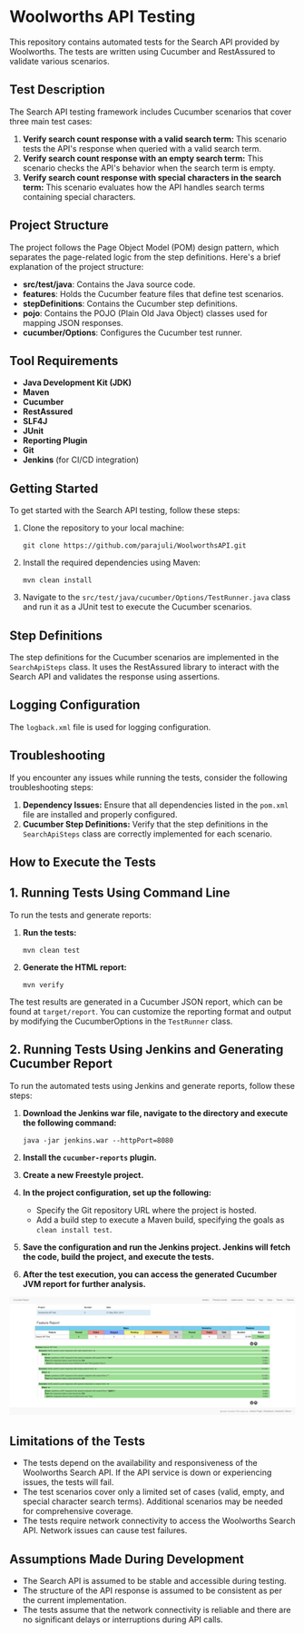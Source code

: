 # Woolworths API Testing

This repository contains automated tests for the Search API provided by Woolworths. The tests are written using Cucumber and RestAssured to validate various scenarios.

## Test Description

The Search API testing framework includes Cucumber scenarios that cover three main test cases:

1. **Verify search count response with a valid search term:** This scenario tests the API's response when queried with a valid search term.
2. **Verify search count response with an empty search term:** This scenario checks the API's behavior when the search term is empty.
3. **Verify search count response with special characters in the search term:** This scenario evaluates how the API handles search terms containing special characters.

## Project Structure

The project follows the Page Object Model (POM) design pattern, which separates the page-related logic from the step definitions. Here's a brief explanation of the project structure:

- **src/test/java**: Contains the Java source code.
- **features**: Holds the Cucumber feature files that define test scenarios.
- **stepDefinitions**: Contains the Cucumber step definitions.
- **pojo**: Contains the POJO (Plain Old Java Object) classes used for mapping JSON responses.
- **cucumber/Options**: Configures the Cucumber test runner.

## Tool Requirements

- **Java Development Kit (JDK)**
- **Maven**
- **Cucumber**
- **RestAssured**
- **SLF4J**
- **JUnit**
- **Reporting Plugin**
- **Git**
- **Jenkins** (for CI/CD integration)

## Getting Started

To get started with the Search API testing, follow these steps:

1. Clone the repository to your local machine:
    ```
    git clone https://github.com/parajuli/WoolworthsAPI.git
    ```

2. Install the required dependencies using Maven:
    ```
    mvn clean install
    ```

3. Navigate to the `src/test/java/cucumber/Options/TestRunner.java` class and run it as a JUnit test to execute the Cucumber scenarios.

## Step Definitions

The step definitions for the Cucumber scenarios are implemented in the `SearchApiSteps` class. It uses the RestAssured library to interact with the Search API and validates the response using assertions.

## Logging Configuration

The `logback.xml` file is used for logging configuration.

## Troubleshooting

If you encounter any issues while running the tests, consider the following troubleshooting steps:

1. **Dependency Issues:** Ensure that all dependencies listed in the `pom.xml` file are installed and properly configured.
2. **Cucumber Step Definitions:** Verify that the step definitions in the `SearchApiSteps` class are correctly implemented for each scenario.

## How to Execute the Tests
## 1. Running Tests Using Command Line

To run the tests and generate reports:

1. **Run the tests:**
    ```
    mvn clean test
    ```

2. **Generate the HTML report:**
    ```
    mvn verify
    ```

The test results are generated in a Cucumber JSON report, which can be found at `target/report`. You can customize the reporting format and output by modifying the CucumberOptions in the `TestRunner` class. 

## 2. Running Tests Using Jenkins and Generating Cucumber Report

To run the automated tests using Jenkins and generate reports, follow these steps:

1. **Download the Jenkins war file, navigate to the directory and execute the following command:**
    ```
    java -jar jenkins.war --httpPort=8080
    ```

2. **Install the `cucumber-reports` plugin.**

3. **Create a new Freestyle project.**

4. **In the project configuration, set up the following:**
   	- Specify the Git repository URL where the project is hosted.
	- Add a build step to execute a Maven build, specifying the goals as `clean install test`.

5. **Save the configuration and run the Jenkins project. Jenkins will fetch the code, build the project, and execute the tests.**

6. **After the test execution, you can access the generated Cucumber JVM report for further analysis.**

![Cucumber Report](https://github.com/parajuli/woolworths/blob/main/jvmreport.PNG)


## Limitations of the Tests

- The tests depend on the availability and responsiveness of the Woolworths Search API. If the API service is down or experiencing issues, the tests will fail.
- The test scenarios cover only a limited set of cases (valid, empty, and special character search terms). Additional scenarios may be needed for comprehensive coverage.
- The tests require network connectivity to access the Woolworths Search API. Network issues can cause test failures.

## Assumptions Made During Development

- The Search API is assumed to be stable and accessible during testing.
- The structure of the API response is assumed to be consistent as per the current implementation.
- The tests assume that the network connectivity is reliable and there are no significant delays or interruptions during API calls.
